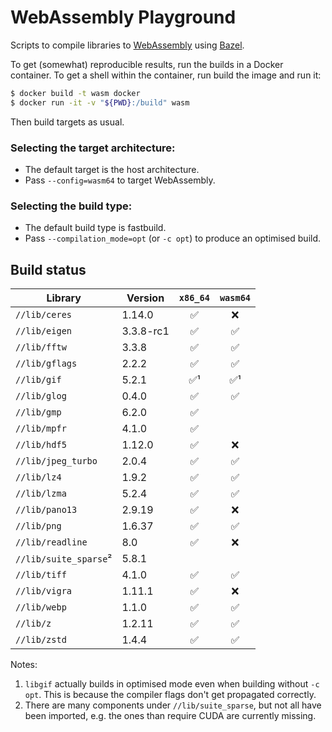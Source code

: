 # WebAssembly Playground

Scripts to compile libraries to [WebAssembly] using [Bazel].

To get (somewhat) reproducible results, run the builds in a Docker container.
To get a shell within the container, run build the image and run it:

```sh
$ docker build -t wasm docker
$ docker run -it -v "${PWD}:/build" wasm
```

Then build targets as usual.

### Selecting the target architecture:

- The default target is the host architecture.
- Pass `--config=wasm64` to target WebAssembly.

### Selecting the build type:
- The default build type is fastbuild.
- Pass `--compilation_mode=opt` (or `-c opt`) to produce an optimised build.

## Build status

| Library               | Version   | `x86_64` | `wasm64` |
|-----------------------|-----------|:--------:|:--------:|
| `//lib/ceres`         | 1.14.0    | ✅       | ❌       |
| `//lib/eigen`         | 3.3.8-rc1 | ✅       | ✅       |
| `//lib/fftw`          | 3.3.8     | ✅       | ✅       |
| `//lib/gflags`        | 2.2.2     | ✅       | ✅       |
| `//lib/gif`           | 5.2.1     | ✅¹      | ✅¹      |
| `//lib/glog`          | 0.4.0     | ✅       | ✅       |
| `//lib/gmp`           | 6.2.0     | ✅       |          |
| `//lib/mpfr`          | 4.1.0     | ✅       |          |
| `//lib/hdf5`          | 1.12.0    | ✅       | ❌       |
| `//lib/jpeg_turbo`    | 2.0.4     | ✅       | ✅       |
| `//lib/lz4`           | 1.9.2     | ✅       | ✅       |
| `//lib/lzma`          | 5.2.4     | ✅       | ✅       |
| `//lib/pano13`        | 2.9.19    | ✅       | ❌       |
| `//lib/png`           | 1.6.37    | ✅       | ✅       |
| `//lib/readline`      | 8.0       | ✅       | ❌       |
| `//lib/suite_sparse`² | 5.8.1     |          |          |
| `//lib/tiff`          | 4.1.0     | ✅       | ✅       |
| `//lib/vigra`         | 1.11.1    | ✅       | ❌       |
| `//lib/webp`          | 1.1.0     | ✅       | ✅       |
| `//lib/z`             | 1.2.11    | ✅       | ✅       |
| `//lib/zstd`          | 1.4.4     | ✅       | ✅       |

Notes:

1. `libgif` actually builds in optimised mode even when building without `-c opt`.
   This is because the compiler flags don't get propagated correctly.
2. There are many components under `//lib/suite_sparse`, but not all have been
   imported, e.g. the ones than require CUDA are currently missing.

[Bazel]: https://bazel.build
[WebAssembly]: https://webassembly.org
